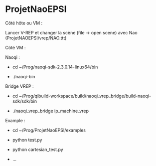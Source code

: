 # ProjetNaoEPSI

Côté hôte ou VM :

Lancer V-REP et changer la scène (file -> open scene) avec Nao (ProjetNAOEPSI/vrep/NAO.ttt)

Côté VM :

Naoqi : 

* cd ~/Prog/naoqi-sdk-2.3.0.14-linux64/bin

* ./naoqi-bin

Bridge VREP : 

* cd ~/Prog/qibuild-workspace/build/naoqi_vrep_bridge/build-naoqi-sdk/sdk/bin

* ./naoqi_vrep_bridge ip_machine_vrep

Example :

* cd ~/Prog/ProjetNaoEPSI/examples

* python test.py

* python cartesian_test.py

* ...

